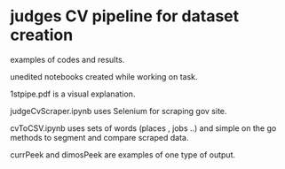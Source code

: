 # judges CV pipeline for dataset creation

examples of codes and results. 

unedited notebooks created while working on task.

1stpipe.pdf is a visual explanation.

judgeCvScraper.ipynb uses Selenium for scraping gov site.

cvToCSV.ipynb uses sets of words (places , jobs ..) and simple on the go methods to segment and compare scraped data. 

currPeek and dimosPeek are examples of one type of output.

